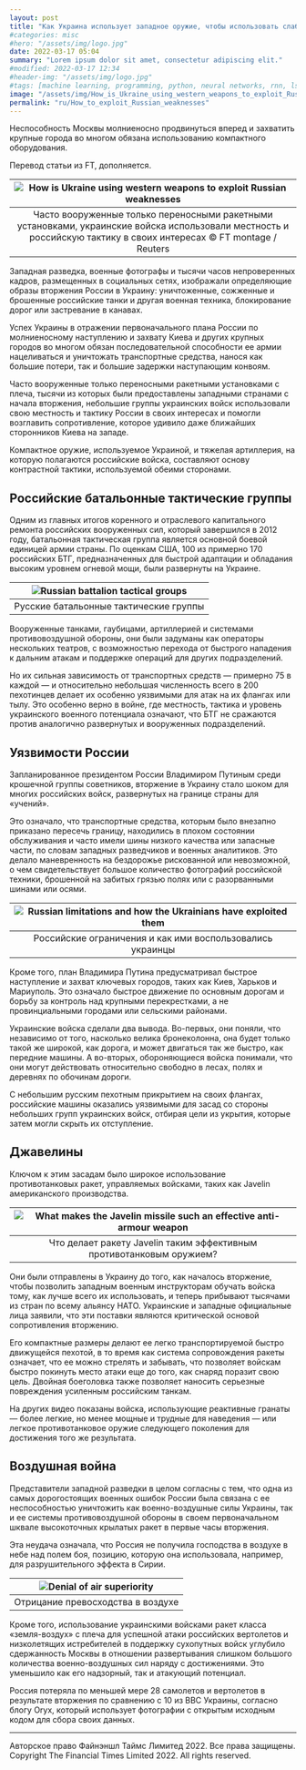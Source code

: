 ```yaml
---
layout: post
title: "Как Украина использует западное оружие, чтобы использовать слабости России?"
#categories: misc
#hero: "/assets/img/logo.jpg"
date: 2022-03-17 05:04
summary: "Lorem ipsum dolor sit amet, consectetur adipiscing elit."
#modified: 2022-03-17 12:34
#header-img: "/assets/img/logo.jpg"
#tags: [machine learning, programming, python, neural networks, rnn, lstm]
image: "/assets/img/How_is_Ukraine_using_western_weapons_to_exploit_Russian_weaknesses.webp"
permalink: "ru/How_to_exploit_Russian_weaknesses"
---
```


Неспособность Москвы молниеносно продвинуться вперед и захватить крупные города во многом обязана использованию компактного оборудования.  

Перевод статьи из FT, дополняется.  

| ![How is Ukraine using western weapons to exploit Russian weaknesses](https://res.cloudinary.com/intheua/image/upload/s--eTpxijto--/v1647521861/work/How_is_Ukraine_using_western_weapons_to_exploit_Russian_weaknesses_q1x46v.webp) |
|:--:|
| Часто вооруженные только переносными ракетными установками, украинские войска использовали местность и российскую тактику в своих интересах © FT montage / Reuters |  

Западная разведка, военные фотографы и тысячи часов непроверенных кадров, размещенных в социальных сетях, изображали определяющие образы вторжения России в Украину: уничтоженные, сожженные и брошенные российские танки и другая военная техника, блокирование дорог или застревание в канавах.  

Успех Украины в отражении первоначального плана России по молниеносному наступлению и захвату Киева и других крупных городов во многом обязан последовательной способности ее армии нацеливаться и уничтожать транспортные средства, нанося как большие потери, так и большие задержки наступающим конвоям.  

Часто вооруженные только переносными ракетными установками с плеча, тысячи из которых были предоставлены западными странами с начала вторжения, небольшие группы украинских войск использовали свою местность и тактику России в своих интересах и помогли возглавить сопротивление, которое удивило даже ближайших сторонников Киева на западе.  

Компактное оружие, используемое Украиной, и тяжелая артиллерия, на которую полагаются российские войска, составляют основу контрастной тактики, используемой обеими сторонами.  

## Российские батальонные тактические группы  

Одним из главных итогов коренного и отраслевого капитального ремонта российских вооруженных сил, который завершился в 2012 году, батальонная тактическая группа является основной боевой единицей армии страны. По оценкам США, 100 из примерно 170 российских БТГ, предназначенных для быстрой адаптации и обладания высоким уровнем огневой мощи, были развернуты на Украине.  

| ![Russian battalion tactical groups](https://res.cloudinary.com/intheua/image/upload/s--AL1YQvOa--/v1647521861/work/Russian_battalion_tactical_groups_iw0l48.webp) |
|:--:|
| Русские батальонные тактические группы |  

Вооруженные танками, гаубицами, артиллерией и системами противовоздушной обороны, они были задуманы как операторы нескольких театров, с возможностью перехода от быстрого нападения к дальним атакам и поддержке операций для других подразделений.  

Но их сильная зависимость от транспортных средств — примерно 75 в каждой — и относительно небольшая численность всего в 200 пехотинцев делает их особенно уязвимыми для атак на их флангах или тылу. Это особенно верно в войне, где местность, тактика и уровень украинского военного потенциала означают, что БТГ не сражаются против аналогично развернутых и вооруженных подразделений.  

## Уязвимости России

Запланированное президентом России Владимиром Путиным среди крошечной группы советников, вторжение в Украину стало шоком для многих российских войск, развернутых на границе страны для «учений».  

Это означало, что транспортные средства, которым было внезапно приказано пересечь границу, находились в плохом состоянии обслуживания и часто имели шины низкого качества или запасные части, по словам западных разведчиков и военных аналитиков. Это делало маневренность на бездорожье рискованной или невозможной, о чем свидетельствует большое количество фотографий российской техники, брошенной на забитых грязью полях или с разорванными шинами или осями.  

| ![Russian limitations and how the Ukrainians have exploited them](https://res.cloudinary.com/intheua/image/upload/s--wmsMnmTc--/v1647521861/work/Russian_limitations_and_how_the_Ukrainians_have_exploited_them_zzlhxu.webp) |
|:--:|
| Российские ограничения и как ими воспользовались украинцы |  

Кроме того, план Владимира Путина предусматривал быстрое наступление и захват ключевых городов, таких как Киев, Харьков и Мариуполь. Это означало быстрое движение по основным дорогам и борьбу за контроль над крупными перекрестками, а не провинциальными городами или сельскими районами.  

Украинские войска сделали два вывода. Во-первых, они поняли, что независимо от того, насколько велика бронеколонна, она будет только такой же широкой, как дорога, и может двигаться так же быстро, как передние машины. А во-вторых, обороняющиеся войска понимали, что они могут действовать относительно свободно в лесах, полях и деревнях по обочинам дороги.  

С небольшим русским пехотным прикрытием на своих флангах, российские машины оказались уязвимыми для засад со стороны небольших групп украинских войск, отбирая цели из укрытия, которые затем могли скрыть их отступление.  

## Джавелины  

Ключом к этим засадам было широкое использование противотанковых ракет, управляемых войсками, таких как Javelin американского производства.  

| ![What makes the Javelin missile such an effective anti-armour weapon](https://res.cloudinary.com/intheua/image/upload/s--dPt8Gzfb--/v1647521862/work/What_makes_the_Javelin_missile_such_an_effective_anti-armour_weapon_rwzd9v.webp) |
|:--:|
| Что делает ракету Javelin таким эффективным противотанковым оружием? |  

Они были отправлены в Украину до того, как началось вторжение, чтобы позволить западным военным инструкторам обучать войска тому, как лучше всего их использовать, и теперь прибывают тысячами из стран по всему альянсу НАТО. Украинские и западные официальные лица заявили, что эти поставки являются критической основой сопротивления вторжению.  

Его компактные размеры делают ее легко транспортируемой быстро движущейся пехотой, в то время как система сопровождения ракеты означает, что ее можно стрелять и забывать, что позволяет войскам быстро покинуть место атаки еще до того, как снаряд поразит свою цель. Двойная боеголовка также позволяет наносить серьезные повреждения усиленным российским танкам.  

На других видео показаны войска, использующие реактивные гранаты — более легкие, но менее мощные и трудные для наведения — или легкое противотанковое оружие следующего поколения для достижения того же результата.  

## Воздушная война

Представители западной разведки в целом согласны с тем, что одна из самых дорогостоящих военных ошибок России была связана с ее неспособностью уничтожить как военно-воздушные силы Украины, так и ее системы противовоздушной обороны в своем первоначальном шквале высокоточных крылатых ракет в первые часы вторжения.  

Эта неудача означала, что Россия не получила господства в воздухе в небе над полем боя, позицию, которую она использовала, например, для разрушительного эффекта в Сирии.  

| ![Denial of air superiority](https://res.cloudinary.com/intheua/image/upload/s--6Zs6jC71--/v1647521861/work/Denial_of_air_superiority_twtw6g.webp) |
|:--:|
| Отрицание превосходства в воздухе |  

Кроме того, использование украинскими войсками ракет класса «земля-воздух» с плеча для успешной атаки российских вертолетов и низколетящих истребителей в поддержку сухопутных войск углубило сдержанность Москвы в отношении развертывания слишком большого количества военно-воздушных сил наряду с достижениями. Это уменьшило как его надзорный, так и атакующий потенциал.  

Россия потеряла по меньшей мере 28 самолетов и вертолетов в результате вторжения по сравнению с 10 из ВВС Украины, согласно блогу Oryx, который использует фотографии с открытым исходным кодом для сбора своих данных.  

---
Авторское право Файнэншл Таймс Лимитед 2022. Все права защищены.  
Copyright The Financial Times Limited 2022. All rights reserved.  
